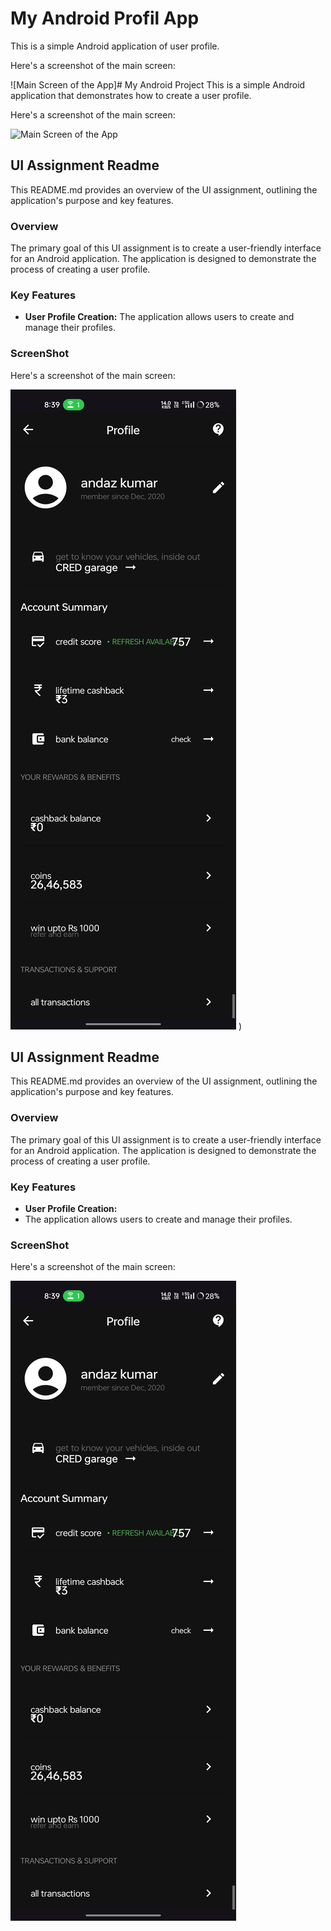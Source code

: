 # My Android Profil App
This is a simple Android application of user profile.

Here's a screenshot of the main screen:

![Main Screen of the App]# My Android Project
This is a simple Android application that demonstrates how to create a user profile.

Here's a screenshot of the main screen:

![Main Screen of the App](https://github.com/your_username/your_repo_name/blob/main/images/your_image_name.png)

## UI Assignment Readme

This README.md provides an overview of the UI assignment, outlining the application's purpose and key features.

### Overview

The primary goal of this UI assignment is to create a user-friendly interface for an Android application. The application is designed to demonstrate the process of creating a user profile.

### Key Features

* **User Profile Creation:** The application allows users to create and manage their profiles.

### ScreenShot

Here's a screenshot of the main screen:

![Main Screen](https://github.com/vinaychukka03/AndriodProfileApp/blob/master/profileapp.jpg?raw=true)
)

## UI Assignment Readme

This README.md provides an overview of the UI assignment, outlining the application's purpose and key features.

### Overview

The primary goal of this UI assignment is to create a user-friendly interface for an Android application. The application is designed to demonstrate the process of creating a user profile.

### Key Features

* **User Profile Creation:**
* The application allows users to create and manage their profiles.

### ScreenShot

Here's a screenshot of the main screen:

![Main Screen](https://github.com/vinaychukka03/AndriodProfileApp/blob/master/profileapp.jpg?raw=true)
